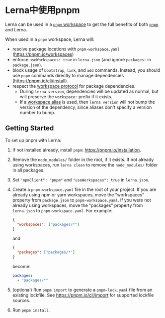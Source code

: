 # Lerna中使用pnpm

Lerna can be used in a [`pnpm` workspace](https://pnpm.io/workspaces) to get the full benefits of both [`pnpm`](https://pnpm.io) and Lerna.

When used in a `pnpm` workspace, Lerna will:

- resolve package locations with `pnpm-workspace.yaml` (https://pnpm.io/workspaces)
- enforce `useWorkspaces: true` in `lerna.json` (and ignore `packages:` in `package.json`).
- block usage of `bootstrap`, `link`, and `add` commands. Instead, you should use `pnpm` commands directly to manage dependencies (https://pnpm.io/cli/install).
- respect the [workspace protocol](https://pnpm.io/workspaces#workspace-protocol-workspace) for package dependencies.
  - During `lerna version`, dependencies will be updated as normal, but will preserve the `workspace:` prefix if it exists.
  - If a [workspace alias](https://pnpm.io/workspaces#referencing-workspace-packages-through-aliases) is used, then `lerna version` will not bump the version of the dependency, since aliases don't specify a version number to bump.

## Getting Started

To set up pnpm with Lerna:

1. If not installed already, install `pnpm`: https://pnpm.io/installation.
2. Remove the `node_modules/` folder in the root, if it exists. If not already using workspaces, run `lerna clean` to remove the `node_modules/` folder in all packages.
3. Set `"npmClient": "pnpm"` and `"useWorkspaces": true` in `lerna.json`.
4. Create a `pnpm-workspace.yaml` file in the root of your project.
   If you are already using npm or yarn workspaces, move the "workspaces" property from `package.json` to `pnpm-workspace.yaml`. If you were not already using workspaces, move the "packages" property from `lerna.json` to `pnpm-workspace.yaml`. For example:

   ```json title="package.json"
   {
     "workspaces": ["packages/*"]
   }
   ```

   and

   ```json title="lerna.json"
   {
     "packages": ["packages/*"]
   }
   ```

   become:

   ```yaml title="pnpm-workspace.yaml"
   packages:
     - "packages/*"
   ```

5. (optional) Run `pnpm import` to generate a `pnpm-lock.yaml` file from an existing lockfile. See https://pnpm.io/cli/import for supported lockfile sources.
6. Run `pnpm install`.
